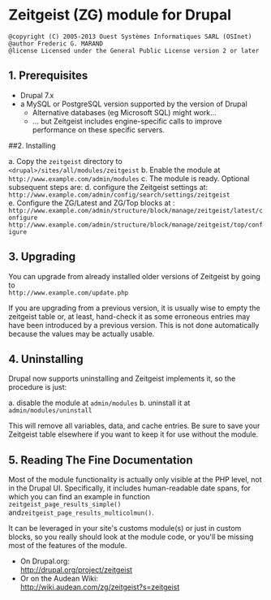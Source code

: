 # Zeitgeist (ZG) module for Drupal

    @copyright (C) 2005-2013 Ouest Systèmes Informatiques SARL (OSInet) 
    @author Frederic G. MARAND
    @license Licensed under the General Public License version 2 or later

## 1. Prerequisites

- Drupal 7.x
- a MySQL or PostgreSQL version supported by the version of Drupal
    - Alternative databases (eg Microsoft SQL) might work...
    - ... but Zeitgeist includes engine-specific calls to improve performance on 
      these specific servers.

##2. Installing


a. Copy the `zeitgeist` directory to  
   `<drupal>/sites/all/modules/zeitgeist`
b. Enable the module at  
   `http://www.example.com/admin/modules`
c. The module is ready. Optional subsequent steps are:
d. configure the Zeitgeist settings at:  
   `http://www.example.com/admin/config/search/settings/zeitgeist`   
e. Configure the ZG/Latest and ZG/Top blocks at :
   `http://www.example.com/admin/structure/block/manage/zeitgeist/latest/configure`  
   `http://www.example.com/admin/structure/block/manage/zeitgeist/top/configure`


## 3. Upgrading

You can upgrade from already installed older versions of Zeitgeist by going to  
`http://www.example.com/update.php`

If you are upgrading from a previous version, it is usually wise to empty the
zeitgeist table or, at least, hand-check it as some erroneous entries may have 
been introduced by a previous version. This is not done automatically because 
the values may be actually usable.


## 4. Uninstalling

Drupal now supports uninstalling and Zeitgeist implements it, so the procedure
is just:

a. disable the module at `admin/modules`
b. uninstall it at `admin/modules/uninstall`

This will remove all variables, data, and cache entries. Be sure to save your
Zeitgeist table elsewhere if you want to keep it for use without the module.


## 5. Reading The Fine Documentation

Most of the module functionality is actually only visible at the PHP level, 
not in the Drupal UI. Specifically, it includes human-readable date spans, for 
which you can find an example in function `zeitgeist_page_results_simple()` 
and`zeitgeist_page_results_multicolmun()`.

It can be leveraged in your site's customs module(s) or just in custom blocks,
so you really should look at the module code, or you'll be missing most of the 
features of the module.

- On Drupal.org:   
  <http://drupal.org/project/zeitgeist>
- Or on the Audean Wiki:  
  <http://wiki.audean.com/zg/zeitgeist?s=zeitgeist>
